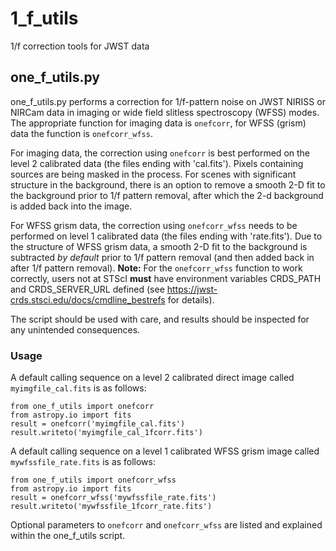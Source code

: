 # 1_f_utils
1/f correction tools for JWST data

## one_f_utils.py
one_f_utils.py performs a correction for 1/f-pattern noise on JWST NIRISS or NIRCam data in imaging or wide field slitless spectroscopy (WFSS) modes. The appropriate function for imaging data is `onefcorr`, for WFSS (grism) data the function is `onefcorr_wfss`.

For imaging data, the correction using `onefcorr` is best performed on the level 2 calibrated data (the files ending with 'cal.fits'). Pixels containing sources are being masked in the process. For scenes with significant structure in the background, there is an option to remove a smooth 2-D fit to the background prior to 1/f pattern removal, after which the 2-d background is added back into the image.

For WFSS grism data, the correction using `onefcorr_wfss` needs to be performed on level 1 calibrated data (the files ending with 'rate.fits'). Due to the structure of WFSS grism data, a smooth 2-D fit to the background is subtracted <i>by default</i> prior to 1/f pattern removal (and then added back in after 1/f pattern removal). **Note:** For the `onefcorr_wfss` function to work correctly, users not at STScI **must** have environment variables CRDS_PATH and CRDS_SERVER_URL defined (see https://jwst-crds.stsci.edu/docs/cmdline_bestrefs for details). 

The script should be used with care, and results should be inspected for any unintended consequences.

### Usage

A default calling sequence on a level 2 calibrated direct image called `myimgfile_cal.fits` is as follows:
```
from one_f_utils import onefcorr
from astropy.io import fits
result = onefcorr('myimgfile_cal.fits')
result.writeto('myimgfile_cal_1fcorr.fits')
```

A default calling sequence on a level 1 calibrated WFSS grism image called `mywfssfile_rate.fits` is as follows:
```
from one_f_utils import onefcorr_wfss
from astropy.io import fits
result = onefcorr_wfss('mywfssfile_rate.fits')
result.writeto('mywfssfile_1fcorr_rate.fits')
```

Optional parameters to `onefcorr` and `onefcorr_wfss` are listed and explained within the one_f_utils script.
